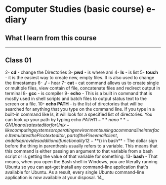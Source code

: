 # Computer Studies (basic course) e-diary
## What I learn from this course 
---
## Class 01

2- **cd** - change the Directories
3- **pwd** - is where ami
4- **ls** - is list
5- **touch** - it is the easiest way to create new, empty files. It is also used to change the timestamps
6- **./** - hear
7- **cat** - cat command allows us to create single or multiple files, view contain of file, concatenate files and redirect output in terminal
8- **gcc** - is compiler
9- **echo** - This is a built in command that is mostly used in shell scripts and batch files to output status text to the screen or a file.
10- **echo PATH** - is the list of directories that will be searched for anything that you type on the command line. If you type in a built-in command like ls, it will look for a specified list of directories. You can look up your path by typing echo $PATH
11- **nano** - GNU nano is a text editor for Unix-like computing systems or operating environments using a command line interface. It emulates the Pico text editor, part of the Pine email client, and also provides additional functionality
12- **$() in bash** - The dollar sign before the thing in parenthesis usually refers to a variable. This means that this command is either passing an argument to that variable from a bash script or is getting the value of that variable for something.
13- **bash** - That means, when you open the Bash shell in Windows, you are literally running Ubuntu so you can apt-get install any command-line application that's available for Ubuntu. As a result, every single Ubuntu command-line application is now available at your disposal.
14_

